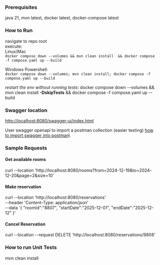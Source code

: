 ### Prerequisites
java 21, mvn latest, docker latest, docker-compose latest
### How to Run
navigate to repo root \
execute:\
Linux/Mac\
`docker compose down --volumes && mvn clean install  && docker compose -f compose.yaml up --build`

Windows Powershell:\
`docker compose down --volumes; mvn clean install; docker compose -f compose.yaml up --build`

*restart the env without running tests*: docker compose down --volumes && mvn clean install **-DskipTests** && docker compose -f compose.yaml up --build
### Swagger location
[http://localhost:8080/swagger-ui/index.html](http://localhost:8080/swagger-ui/index.html)

User swagger openapi to import a postman collection (easier testing)
[how to import swagger into postman](https://learning.postman.com/docs/getting-started/importing-and-exporting/importing-from-swagger/)\
### Sample Requests

#### Get available rooms
curl --location 'http://localhost:8080/rooms?from=2024-12-19&to=2024-12-20&page=2&size=10'

#### Make reservation
curl --location 'http://localhost:8080/reservations' \
--header 'Content-Type: application/json' \
--data '{
"roomId":"8807",
"startDate":"2025-12-01",
"endDate":"2025-12-12"
}'

#### Cancel Reservation
curl --location --request DELETE 'http://localhost:8080/reservations/9808'

### How to run Unit Tests
mvn clean install
